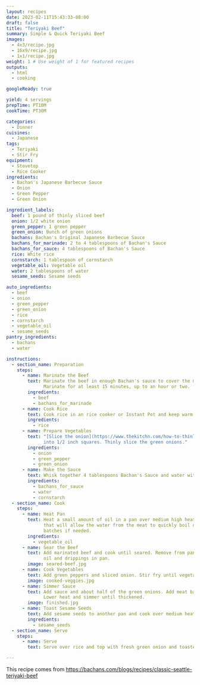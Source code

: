 ```yaml
---
layout: recipes
date: 2023-02-11T15:43:33-08:00
draft: false
title: "Teriyaki Beef"
summary: Simple & Quick Teriyaki Beef
images:
  - 4x3/recipe.jpg
  - 16x9/recipe.jpg
  - 1x1/recipe.jpg
weight: 1 # Use weight of 1 for featured recipes
outputs:
  - html
  - cooking

googleReady: true

yield: 4 servings
prepTime: PT10M
cookTime: PT30M

categories:
  - Dinner
cuisines:
  - Japanese
tags:
  - Teriyaki
  - Stir Fry
equipment:
  - Stovetop
  - Rice Cooker
ingredients:
  - Bachan's Japanese Barbecue Sauce
  - Onion
  - Green Pepper
  - Green Onion

ingredient_labels:
  beef: 1 pound of thinly sliced beef
  onion: 1/2 white onion
  green_pepper: 1 green pepper
  green_onion: Bunch of green onions
  bachans: Bachan's Original Japanese Barbecue Sauce
  bachans_for_marinade: 2 to 4 tablespoons of Bachan's Sauce
  bachans_for_sauce: 4 tablespoons of Bachan's Sauce
  rice: White rice
  cornstarch: 1 tablespoon of cornstarch
  vegetable_oil: Vegetable oil
  water: 2 tablespoons of water
  sesame_seeds: Sesame seeds

auto_ingredients:
  - beef
  - onion
  - green_pepper
  - green_onion
  - rice
  - cornstarch
  - vegetable_oil
  - sesame_seeds
pantry_ingredients:
  - bachans
  - water

instructions:
  - section_name: Preparation
    steps:
      - name: Marinate the Beef
        text: Marinate the beef in enough Bachan's sauce to cover the meat (2 to 4 tablespoons).
              Marinate for at least 15 minutes, up to an hour or two.
        ingredients:
          - beef
          - bachans_for_marinade
      - name: Cook Rice
        text: Cook rice in an rice cooker or Instant Pot and keep warm until ready to serve.
        ingredients:
          - rice
      - name: Prepare Vegetables
        text: "[Slice the onion](https://www.thekitchn.com/how-to-thinly-slice-an-onion-109536). Cut the green pepper 
              into 1/2 inch squares. Thinly slice the green onions."
        ingredients:
          - onion
          - green_pepper
          - green_onion
      - name: Make the Sauce
        text: Whisk together 4 tablespoons Bachan's Sauce and water with cornstarch.
        ingredients:
          - bachans_for_sauce
          - water
          - cornstarch
  - section_name: Cook
    steps:
      - name: Heat Pan
        text: Heat a small amount of oil in a pan over medium high heat. Be sure to use a large enough pan
              that will allow the water from the meat to quickly boil off. Cook meat in multiple
              batches if needed.
        ingredients:
          - vegetable_oil
      - name: Sear the Beef
        text: Add marinated beef and cook until seared. Remove from pan and set aside keeping
              oil and drippings in pan.
        image: seared-beef.jpg
      - name: Cook Vegetables
        text: Add green peppers and sliced onion. Stir fry until vegetables are charred and cooked.
        image: cooked-veggies.jpg
      - name: Simmer Sauce
        text: Add sauce and about half of the green onions. Add meat back into the pan. 
              Lower heat and simmer until thickened.
        image: finished.jpg
      - name: Toast Sesame Seeds
        text: Add sesame seeds to another pan and cook over medium heat until toasted.
        ingredients:
          - sesame_seeds
  - section_name: Serve
    steps:
      - name: Serve
        text: Serve over rice and top with fresh green onion and toasted sesame seeds.

---
```


This recipe comes from https://bachans.com/blogs/recipes/classic-seattle-teriyaki-beef
